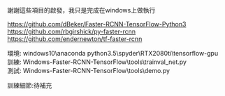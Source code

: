 謝謝這些項目的啟發，我只是完成在windows上做執行     	

https://github.com/dBeker/Faster-RCNN-TensorFlow-Python3		
https://github.com/rbgirshick/py-faster-rcnn		
https://github.com/endernewton/tf-faster-rcnn		

環境:	windows10\anaconda python3.5\spyder\RTX2080ti\tensorflow-gpu		
訓練: ‪Windows-Faster-RCNN-TensorFlow\tools\trainval_net.py       
測試: ‪Windows-Faster-RCNN-TensorFlow\tools\demo.py        	   

訓練細節:待補充		
